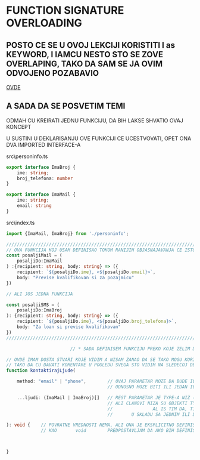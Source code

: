 # FUNCTION SIGNATURE OVERLOADING

## POSTO CE SE U OVOJ LEKCIJI KORISTITI I as KEYWORD, I IAMCU NESTO STO SE ZOVE OVERLAPING, TAKO DA SAM SE JA OVIM ODVOJENO POZABAVIO

[OVDE](https://github.com/Rade58/apis_trying_out_and_practicing/blob/master/TYPESCRIPT/BELESKE/0%29%20VAZNE%20STVARI%20I%20PODSETNIK/as%20OPERATOR%20I%20OVERLAPING%20TYPE-OVI%20.md#as-operator-i-overlaping-type-odnosno-overlaping-interface-ovi)

## A SADA DA SE POSVETIM TEMI

ODMAH CU KREIRATI JEDNU FUNKCIJU, DA BIH LAKSE SHVATIO OVAJ KONCEPT

U SUSTINI U DEKLARISANJU OVE FUNKCIJI CE UCESTVOVATI, OPET ONA DVA IMPORTED INTERFACE-A

src\personinfo.ts

```typescript
export interface ImaBroj {
    ime: string;
    broj_telefona: number
}

export interface ImaMail {
    ime: string;
    email: string
}
```

src\index.ts

```typescript
import {ImaMail, ImaBroj} from './personinfo';

///////////////////////////////////////////////////////////////////////////////////
// OVA FUNKCIJA KOJ USAM DEFINISAO TOKOM RANIJIH OBJASNAJAVANJA CE ISTO UCESTVOVATI
const posaljiMail = (
    posaljiDo:ImaMail
) :{recipient: string, body: string} => ({
    recipient: `${posaljiDo.ime}, <${posaljiDo.email}>`,
    body: "Previse kvalifikovan si za pozajmicu"
})

// ALI JOS JEDNA FUNKCIJA

const posaljiSMS = (
    posaljiDo:ImaBroj
): {recipient: string, body: string} => ({
    recipient: `${posaljiDo.ime}, <${posaljiDo.broj_telefona}>`,
    body: "Za loan si previse kvalifikovan"
})
///////////////////////////////////////////////////////////////////////////////////

                        // * SADA DEFINISEM FUNKCIJU PREKO KOJE ZELIM DA OBJASNIM OVERLOADING

// OVDE IMAM DOSTA STVARI KOJE VIDIM A NISAM ZANAO DA SE TAKO MOGU KORISTITI,
// TAKO DA CU DAVATI KOMENTARE U POGLEDU SVEGA STO VIDIM NA SLEDECOJ DEKLARACIJI FUNKCIJE
function kontaktirajLjude(

    method: "email" | "phone",        // OVAJ PARAMETAR MOZE DA BUDE IL ITYPE-A   "email"   ILI TYPE-A    "phone"  
                                      // ODNOSNO MOZE BITI ILI JEDAN ILI DRUGI STRING

    ...ljudi: (ImaMail | ImaBroj)[]   // REST PARAMETAR JE TYPE-A NIZ (STO I MORA DA BUDE)
                                      // ALI CLANOVI NIZA SU OBJEKTI TYPE-A
                                      //               AL IS TIM DA, TI OBJEKTI CLANOVI, MORAJU BITI
                                      //       U SKLADU SA JEDNIM ILI DRUGIM DEFINISANIM INTERFECE-OM

): void {    // POVRATNE VREDNOSTI NEMA, ALI ONA JE EKSPLICITNO DEFINISANA
             // KAO       void        PREDPOSTAVLJAM DA AKO BIH DEFINISAO return SADA, DA BI BIO THROWN ERROR



}
```
